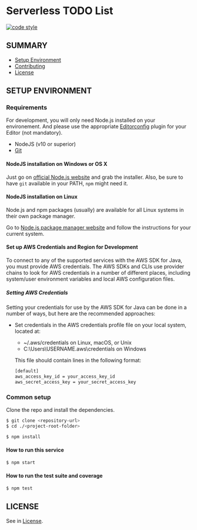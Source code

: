 # Serverless TODO List

 [![code style](https://img.shields.io/badge/code_style-standard-brightgreen.svg)](https://standardjs.com)

## SUMMARY

 - [Setup Environment](#setup)
 - [Contributing](./CONTRIBUTING.md)
 - [License](./LICENSE)

## SETUP ENVIRONMENT

### Requirements

For development, you will only need Node.js installed on your environement.
And please use the appropriate [Editorconfig](http://editorconfig.org/) plugin for your Editor (not mandatory).

* NodeJS (v10 or superior)
* [Git](https://git-scm.com/)

#### NodeJS installation on Windows or OS X

Just go on [official Node.js website](https://nodejs.org/en/download/current/) and grab the installer.
Also, be sure to have `git` available in your PATH, `npm` might need it.

#### NodeJS installation on Linux

Node.js and npm packages (usually) are available for all Linux systems in their own package manager.

Go to [Node.js package manager website](https://nodejs.org/en/download/package-manager/) and follow the instructions for your current system.

#### Set up AWS Credentials and Region for Development

To connect to any of the supported services with the AWS SDK for Java, you must provide AWS credentials. The AWS SDKs and CLIs use provider chains to look for AWS credentials in a number of different places, including system/user environment variables and local AWS configuration files.

##### Setting AWS Credentials

Setting your credentials for use by the AWS SDK for Java can be done in a number of ways, but here are the recommended approaches:

* Set credentials in the AWS credentials profile file on your local system, located at:
    * ~/.aws/credentials on Linux, macOS, or Unix
    * C:\Users\USERNAME\.aws\credentials on Windows

    This file should contain lines in the following format:
    ```bash
    [default]
    aws_access_key_id = your_access_key_id
    aws_secret_access_key = your_secret_access_key
    ```

### Common setup

Clone the repo and install the dependencies.

```bash
$ git clone <repository-url>
$ cd ./<project-root-folder>
```

```bash
$ npm install
```

#### How to run this service

```bash
$ npm start
```

#### How to run the test suite and coverage

```bash
$ npm test
```

## LICENSE

See in [License](./LICENSE).